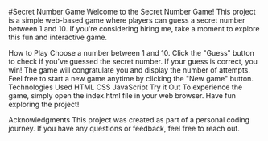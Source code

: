 #Secret Number Game
Welcome to the Secret Number Game! This project is a simple web-based game where players can guess a secret number between 1 and 10. If you're considering hiring me, take a moment to explore this fun and interactive game.

How to Play
Choose a number between 1 and 10.
Click the "Guess" button to check if you've guessed the secret number.
If your guess is correct, you win! The game will congratulate you and display the number of attempts.
Feel free to start a new game anytime by clicking the "New game" button.
Technologies Used
HTML
CSS
JavaScript
Try it Out
To experience the game, simply open the index.html file in your web browser. Have fun exploring the project!

Acknowledgments
This project was created as part of a personal coding journey. If you have any questions or feedback, feel free to reach out.

